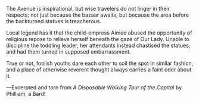 The Avenue is inspirational, but wise travelers do not linger in their respects; not just because the bazaar awaits, but because the area before the backturned statues is treacherous.

Local legend has it that the child-empress Aimee abused the opportunity of religious repose to relieve herself beneath the gaze of Our Lady. Unable to discipline the toddling leader, her attendants instead chastised the statues, and had them turned in supposed embarrassment.

True or not, foolish youths dare each other to soil the spot in similar fashion, and a place of otherwise reverent thought always carries a faint odor about it.

—Excerpted and torn from <i> A Disposable Walking Tour of the Capital </i> by Philliam, a Bard!
